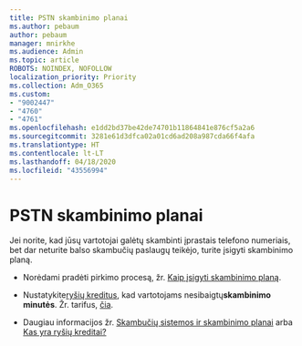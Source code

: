 ```yaml
---
title: PSTN skambinimo planai
ms.author: pebaum
author: pebaum
manager: mnirkhe
ms.audience: Admin
ms.topic: article
ROBOTS: NOINDEX, NOFOLLOW
localization_priority: Priority
ms.collection: Adm_O365
ms.custom:
- "9002447"
- "4760"
- "4761"
ms.openlocfilehash: e1dd2bd37be42de74701b11864841e876cf5a2a6
ms.sourcegitcommit: 3281e61d3dfca02a01cd6ad208a987cda66f4afa
ms.translationtype: HT
ms.contentlocale: lt-LT
ms.lasthandoff: 04/18/2020
ms.locfileid: "43556994"
---
```

# <a name="pstn-calling-plans"></a>PSTN skambinimo planai

Jei norite, kad jūsų vartotojai galėtų skambinti įprastais telefono numeriais, bet dar neturite balso skambučių paslaugų teikėjo, turite įsigyti skambinimo planą.

- Norėdami pradėti pirkimo procesą, žr. [Kaip įsigyti skambinimo planą](https://docs.microsoft.com/MicrosoftTeams/calling-plans-for-office-365).

- Nustatykite[ryšių kreditus](https://docs.microsoft.com/microsoftteams/set-up-communications-credits-for-your-organization), kad vartotojams nesibaigtų**skambinimo minutės**. Žr. tarifus, [čia](https://products.office.com/microsoft-teams/voice-calling). 

- Daugiau informacijos žr. [Skambučių sistemos ir skambinimo planai](https://docs.microsoft.com/MicrosoftTeams/calling-plan-landing-page) arba [Kas yra ryšių kreditai?](https://docs.microsoft.com/microsoftteams/what-are-communications-credits)
